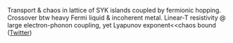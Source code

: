 
Transport & chaos in lattice of SYK islands coupled by fermionic hopping. Crossover btw heavy Fermi liquid & incoherent metal. Linear-T resistivity @ large electron-phonon coupling, yet Lyapunov exponent&lt;&lt;chaos bound ([Twitter](https://twitter.com/JoshuahHeath/status/1114179220043894784))
